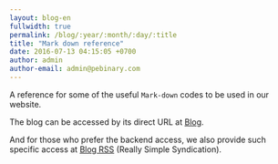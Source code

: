 ```yaml
---
layout: blog-en
fullwidth: true
permalink: /blog/:year/:month/:day/:title
title: "Mark down reference"
date: 2016-07-13 04:15:05 +0700
author: admin
author-email: admin@pebinary.com
---
```

A reference for some of the useful `Mark-down` codes to be used in our website.

<!--more-->

The blog can be accessed by its direct URL at [Blog].

And for those who prefer the backend access, we also provide such specific access at [Blog RSS] (Really Simple Syndication).

[Blog]: http://www.pebinary.com/blog/
[Blog RSS]: http://www.pebinary.com/blog/atom.xml
